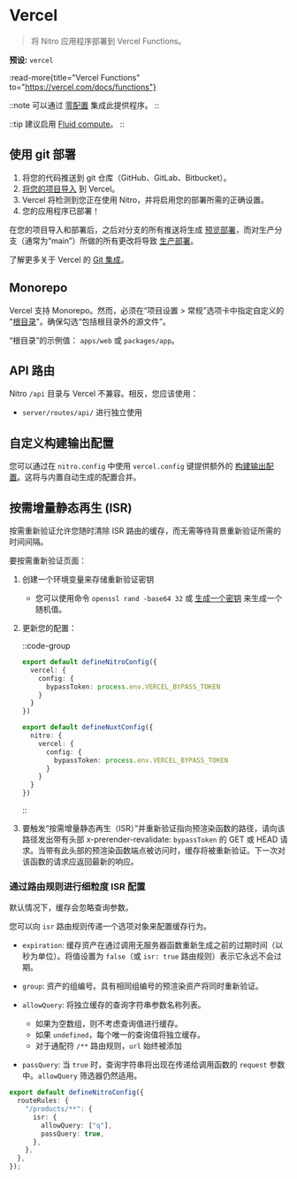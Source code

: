 # Vercel

> 将 Nitro 应用程序部署到 Vercel Functions。

**预设:** `vercel`

:read-more{title="Vercel Functions" to="https://vercel.com/docs/functions"}

::note
可以通过 [零配置](/deploy/#zero-config-providers) 集成此提供程序。
::

::tip
建议启用 [Fluid compute](https://vercel.com/docs/functions/fluid-compute)。
::

## 使用 git 部署

1. 将您的代码推送到 git 仓库（GitHub、GitLab、Bitbucket）。
2. [将您的项目导入](https://vercel.com/new) 到 Vercel。
3. Vercel 将检测到您正在使用 Nitro，并将启用您的部署所需的正确设置。
4. 您的应用程序已部署！

在您的项目导入和部署后，之后对分支的所有推送将生成 [预览部署](https://vercel.com/docs/concepts/deployments/environments#preview)，而对生产分支（通常为“main”）所做的所有更改将导致 [生产部署](https://vercel.com/docs/concepts/deployments/environments#production)。

了解更多关于 Vercel 的 [Git 集成](https://vercel.com/docs/concepts/git)。

## Monorepo

Vercel 支持 Monorepo。然而，必须在“项目设置 > 常规”选项卡中指定自定义的 "[根目录](https://vercel.com/docs/deployments/configure-a-build#root-directory)"。确保勾选“包括根目录外的源文件”。

“根目录”的示例值： `apps/web` 或 `packages/app`。

## API 路由

Nitro `/api` 目录与 Vercel 不兼容。相反，您应该使用：

- `server/routes/api/` 进行独立使用

## 自定义构建输出配置

您可以通过在 `nitro.config` 中使用 `vercel.config` 键提供额外的 [构建输出配置](https://vercel.com/docs/build-output-api/v3)。这将与内置自动生成的配置合并。

## 按需增量静态再生 (ISR)

按需重新验证允许您随时清除 ISR 路由的缓存，而无需等待背景重新验证所需的时间间隔。

要按需重新验证页面：

1. 创建一个环境变量来存储重新验证密钥
    - 您可以使用命令 `openssl rand -base64 32` 或 [生成一个密钥](https://generate-secret.vercel.app/32) 来生成一个随机值。

2. 更新您的配置：

    ::code-group

    ```ts [nitro.config.ts]
    export default defineNitroConfig({
      vercel: {
        config: {
          bypassToken: process.env.VERCEL_BYPASS_TOKEN
        }
      }
    })
    ```

    ```ts [nuxt.config.ts]
    export default defineNuxtConfig({
      nitro: {
        vercel: {
          config: {
            bypassToken: process.env.VERCEL_BYPASS_TOKEN
          }
        }
      }
    })
    ```

    ::

3. 要触发“按需增量静态再生（ISR）”并重新验证指向预渲染函数的路径，请向该路径发出带有头部 x-prerender-revalidate: `bypassToken` 的 GET 或 HEAD 请求。当带有此头部的预渲染函数端点被访问时，缓存将被重新验证。下一次对该函数的请求应返回最新的响应。

### 通过路由规则进行细粒度 ISR 配置

默认情况下，缓存会忽略查询参数。

您可以向 `isr` 路由规则传递一个选项对象来配置缓存行为。

- `expiration`: 缓存资产在通过调用无服务器函数重新生成之前的过期时间（以秒为单位）。将值设置为 `false`（或 `isr: true` 路由规则）表示它永远不会过期。
- `group`: 资产的组编号。具有相同组编号的预渲染资产将同时重新验证。
- `allowQuery`: 将独立缓存的查询字符串参数名称列表。
  - 如果为空数组，则不考虑查询值进行缓存。
  - 如果 `undefined`，每个唯一的查询值将独立缓存。
  - 对于通配符 `/**` 路由规则，`url` 始终被添加

- `passQuery`: 当 `true` 时，查询字符串将出现在传递给调用函数的 `request` 参数中。`allowQuery` 筛选器仍然适用。

```ts
export default defineNitroConfig({
  routeRules: {
    "/products/**": {
      isr: {
        allowQuery: ["q"],
        passQuery: true,
      },
    },
  },
});
```